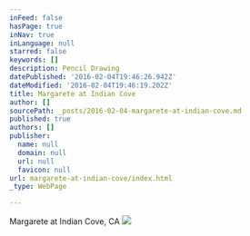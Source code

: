 ```yaml
---
inFeed: false
hasPage: true
inNav: true
inLanguage: null
starred: false
keywords: []
description: Pencil Drawing
datePublished: '2016-02-04T19:46:26.942Z'
dateModified: '2016-02-04T19:46:19.202Z'
title: Margarete at Indian Cove
author: []
sourcePath: _posts/2016-02-04-margarete-at-indian-cove.md
published: true
authors: []
publisher:
  name: null
  domain: null
  url: null
  favicon: null
url: margarete-at-indian-cove/index.html
_type: WebPage

---
```

Margarete at Indian Cove, CA
![](https://s3-us-west-2.amazonaws.com/the-grid-img/p/c950595d83cb01f65106f2475e457cdd94686ef4.jpg)